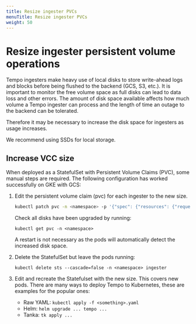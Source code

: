 ```yaml
---
title: Resize ingester PVCs
menuTitle: Resize ingester PVCs
weight: 50
---
```


# Resize ingester persistent volume operations

Tempo ingesters make heavy use of local disks to store write-ahead logs and blocks before being flushed to the backend (GCS, S3, etc.).  It is important to monitor the free volume space as full disks can lead to data loss and other errors. The amount of disk space available affects how much volume a Tempo ingester can process and the length of time an outage to the backend can be tolerated.

Therefore it may be necessary to increase the disk space for ingesters as usage increases.

We recommend using SSDs for local storage.

<!-- Wr -->

## Increase VCC size

When deployed as a StatefulSet with Persistent Volume Claims (PVC), some manual steps are required.
The following configuration has worked successfully on GKE with GCS:

1. Edit the persistent volume claim (pvc) for each ingester to the new size.

   ```bash
   kubectl patch pvc -n <namespace> -p '{"spec": {"resources": {"requests": {"storage": "'15Gi'"}}}}' <pod-name>
   ```

   Check all disks have been upgraded by running:

   `kubectl get pvc -n <namespace>`

   A restart is not necessary as the pods will automatically detect the increased disk space.

1. Delete the StatefulSet but leave the pods running:

   `kubectl delete sts --cascade=false -n <namespace> ingester`

1. Edit and recreate the Statefulset with the new size. This covers new pods.  There are many ways to deploy Tempo to Kubernetes, these are examples for the popular ones:
    * Raw YAML: `kubectl apply -f <something>.yaml`
    * Helm: `helm upgrade ... tempo ...`
    * Tanka: `tk apply ...`